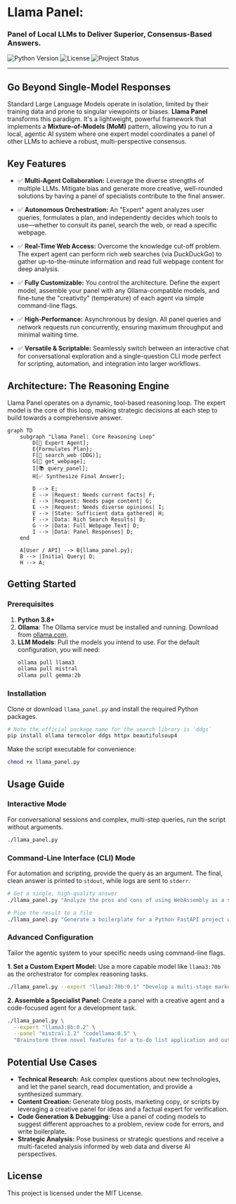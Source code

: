 # Llama Panel:

### Panel of Local LLMs to Deliver Superior, Consensus-Based Answers.

![Python Version](https://img.shields.io/badge/python-3.8+-blue)
![License](https://img.shields.io/badge/license-MIT-green.svg)
![Project Status](https://img.shields.io/badge/status-active-brightgreen)

---

## Go Beyond Single-Model Responses

Standard Large Language Models operate in isolation, limited by their training data and prone to singular viewpoints or biases. **Llama Panel** transforms this paradigm. It's a lightweight, powerful framework that implements a **Mixture-of-Models (MoM)** pattern, allowing you to run a local, agentic AI system where one expert model coordinates a panel of other LLMs to achieve a robust, multi-perspective consensus.

## Key Features

-   ✅ **Multi-Agent Collaboration:** Leverage the diverse strengths of multiple LLMs. Mitigate bias and generate more creative, well-rounded solutions by having a panel of specialists contribute to the final answer.

-   ✅ **Autonomous Orchestration:** An "Expert" agent analyzes user queries, formulates a plan, and independently decides which tools to use—whether to consult its panel, search the web, or read a specific webpage.

-   ✅ **Real-Time Web Access:** Overcome the knowledge cut-off problem. The expert agent can perform rich web searches (via DuckDuckGo) to gather up-to-the-minute information and read full webpage content for deep analysis.

-   ✅ **Fully Customizable:** You control the architecture. Define the expert model, assemble your panel with any Ollama-compatible models, and fine-tune the "creativity" (temperature) of each agent via simple command-line flags.

-   ✅ **High-Performance:** Asynchronous by design. All panel queries and network requests run concurrently, ensuring maximum throughput and minimal waiting time.

-   ✅ **Versatile & Scriptable:** Seamlessly switch between an interactive chat for conversational exploration and a single-question CLI mode perfect for scripting, automation, and integration into larger workflows.

## Architecture: The Reasoning Engine

Llama Panel operates on a dynamic, tool-based reasoning loop. The expert model is the core of this loop, making strategic decisions at each step to build towards a comprehensive answer.

```mermaid
graph TD
    subgraph "Llama Panel: Core Reasoning Loop"
        D[🧠 Expert Agent];
        E{Formulates Plan};
        F[🔎 search_web (DDG)];
        G[📖 get_webpage];
        I[📚 query_panel];
        H[✅ Synthesize Final Answer];

        D --> E;
        E --> |Request: Needs current facts| F;
        E --> |Request: Needs page content| G;
        E --> |Request: Needs diverse opinions| I;
        E --> |State: Sufficient data gathered| H;
        F --> |Data: Rich Search Results| D;
        G --> |Data: Full Webpage Text| D;
        I --> |Data: Panel Responses| D;
    end

    A[User / API] --> B{llama_panel.py};
    B --> |Initial Query| D;
    H --> A;
```

## Getting Started

### Prerequisites

1.  **Python 3.8+**
2.  **Ollama**: The Ollama service must be installed and running. Download from [ollama.com](https://ollama.com).
3.  **LLM Models**: Pull the models you intend to use. For the default configuration, you will need:
    ```bash
    ollama pull llama3
    ollama pull mistral
    ollama pull gemma:2b
    ```

### Installation

Clone or download `llama_panel.py` and install the required Python packages.

```bash
# Note the official package name for the search library is `ddgs`
pip install ollama termcolor ddgs httpx beautifulsoup4
```

Make the script executable for convenience:
```bash
chmod +x llama_panel.py
```

## Usage Guide

### Interactive Mode

For conversational sessions and complex, multi-step queries, run the script without arguments.
```bash
./llama_panel.py
```

### Command-Line Interface (CLI) Mode

For automation and scripting, provide the query as an argument. The final, clean answer is printed to `stdout`, while logs are sent to `stderr`.

```bash
# Get a single, high-quality answer
./llama_panel.py "Analyze the pros and cons of using WebAssembly as a server-side runtime."

# Pipe the result to a file
./llama_panel.py "Generate a boilerplate for a Python FastAPI project with JWT authentication." > fastapi_template.py
```

### Advanced Configuration

Tailor the agentic system to your specific needs using command-line flags.

**1. Set a Custom Expert Model:**
Use a more capable model like `llama3:70b` as the orchestrator for complex reasoning tasks.
```bash
./llama_panel.py --expert "llama3:70b:0.1" "Develop a multi-stage marketing plan for a new SaaS product."
```

**2. Assemble a Specialist Panel:**
Create a panel with a creative agent and a code-focused agent for a development task.
```bash
./llama_panel.py \
  --expert "llama3:8b:0.2" \
  --panel "mistral:1.2" "codellama:0.5" \
  "Brainstorm three novel features for a to-do list application and outline the code for the most promising one."
```

## Potential Use Cases

-   **Technical Research:** Ask complex questions about new technologies, and let the panel search, read documentation, and provide a synthesized summary.
-   **Content Creation:** Generate blog posts, marketing copy, or scripts by leveraging a creative panel for ideas and a factual expert for verification.
-   **Code Generation & Debugging:** Use a panel of coding models to suggest different approaches to a problem, review code for errors, and write boilerplate.
-   **Strategic Analysis:** Pose business or strategic questions and receive a multi-faceted analysis informed by web data and diverse AI perspectives.

## License

This project is licensed under the MIT License.
